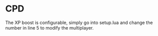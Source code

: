 # CPD
The XP boost is configurable, simply go into setup.lua and change the number in line 5 to modify the multiplayer.